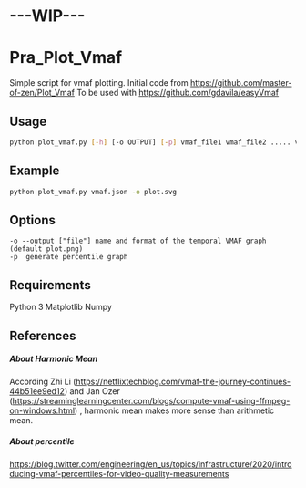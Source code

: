 # ---WIP--- 
# Pra_Plot_Vmaf



Simple script for vmaf plotting.
Initial code from https://github.com/master-of-zen/Plot_Vmaf
To be used with https://github.com/gdavila/easyVmaf

## Usage
```bash
python plot_vmaf.py [-h] [-o OUTPUT] [-p] vmaf_file1 vmaf_file2 ..... vmaf_fileX 
```

## Example
```bash
python plot_vmaf.py vmaf.json -o plot.svg
```

## Options
```
-o --output ["file"] name and format of the temporal VMAF graph (default plot.png)
-p  generate percentile graph 
```

## Requirements
Python 3
Matplotlib
Numpy

## References 
##### About Harmonic Mean
According Zhi Li (https://netflixtechblog.com/vmaf-the-journey-continues-44b51ee9ed12) and Jan Ozer (https://streaminglearningcenter.com/blogs/compute-vmaf-using-ffmpeg-on-windows.html) , harmonic mean makes more sense than arithmetic mean.

##### About percentile
https://blog.twitter.com/engineering/en_us/topics/infrastructure/2020/introducing-vmaf-percentiles-for-video-quality-measurements